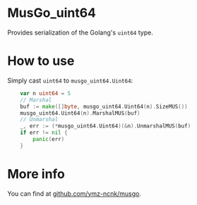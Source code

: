 # MusGo_uint64
Provides serialization of the Golang's `uint64` type.

# How to use
Simply cast `uint64` to `musgo_uint64.Uint64`:
```go
	var n uint64 = 5
	// Marshal
	buf := make([]byte, musgo_uint64.Uint64(n).SizeMUS())
	musgo_uint64.Uint64(n).MarshalMUS(buf)
	// Unmarshal
	_, err := (*musgo_uint64.Uint64)(&n).UnmarshalMUS(buf)
	if err != nil {
		panic(err)
	}
```

# More info
You can find at [github.com/ymz-ncnk/musgo](https://github.com/ymz-ncnk/musgo).

